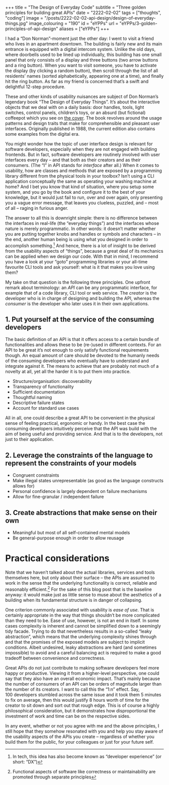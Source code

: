 +++
title = "The Design of Everyday Code"
subtitle = "Three golden principles for building great APIs"
date = "2222-02-02"
tags = ["thoughts", "coding"]
image = "/posts/2222-02-02-api-design/design-of-everyday-things.jpg"
image_colouring = "190"
id = "eYPPs"
url = "eYPPs/3-golden-principles-of-api-design"
aliases = ["eYPPs"]
+++

I had a “Don Norman”-moment just the other day: I went to visit a friend who lives in an apartment downtown. The building is fairly new and its main entrance is equipped with a digital intercom system. Unlike the old days, where doorbells used to be lined up individually, this building has one small panel that only consists of a display and three buttons (two arrow buttons and a ring button). When you want to visit someone, you have to activate the display (by clicking a random button), then scroll through the list of all residents’ names (sorted alphabetically, appearing one at a time), and finally hit the ring button. As far as my friend is concerned that’s a swift and delightful 12-step procedure.

These and other kinds of usability nuisances are subject of Don Norman’s legendary book “The Design of Everyday Things”. It’s about the interactive objects that we deal with on a daily basis: door handles, tools, light switches, control panels, children’s toys, or an absurd (but fictional) coffeepot which you see on [the cover](/posts/2222-02-02-api-design/design-of-everyday-things.jpg). The book revolves around the usage patterns and design traits that make for comprehensible and pleasant user interfaces. Originally published in 1988, the current edition also contains some examples from the digital era.

You might wonder how the topic of user interface design is relevant for software developers, especially when they are not engaged with building frontends. But in fact, software developers are routinely involved with user interfaces every day – and that both as their creators and as their consumers. (The “I” in API stands for *interface* after all.) When it comes to usability, how are classes and methods that are exposed by a programming library different from the physical tools in your toolbox? Isn’t using a CLI application conceptually the same as operating your washing machine at home? And I bet you know that kind of situation, where you setup some system, and you go by the book and configure it to the best of your knowledge, but it would just fail to run, over and over again, only presenting you a vague error message, that leaves you clueless, puzzled, and – most of all – raging in furious anger.

The answer to all this is downright simple: there is no difference between the interfaces in real-life (the “everyday things”) and the interfaces whose nature is merely programmatic. In other words: it doesn’t matter whether you are putting together knobs and handles or symbols and characters – in the end, another human being is using what you designed in order to accomplish something.[^1] And hence, there is a lot of insight to be derived from the usability aspects of “things”, because a great deal of its mechanics can be applied when we design our code. With that in mind, I recommend you have a look at your “goto” programming libraries or your all-time favourite CLI tools and ask yourself: what is it that makes you love using them?

My take on that question is the following three principles. One upfront remark about terminology: an *API* can be any programmatic interface, for example that of a code library, CLI tool or web service. The *creator* is the developer who is in charge of designing and building the API, whereas the *consumer* is the developer who later uses it in their own applications.

## 1. Put yourself at the service of the consuming developers

The basic definition of an API is that it offers access to a certain bundle of functionalities and allows these to be (re-)used in different contexts. For an API to be great it’s not enough to only satisfy functional requirements though. An equal amount of care should be devoted to the humanly needs of the consuming developers who eventually have to understand and integrate against it. The means to achieve that are probably not much of a novelty at all, yet all the harder it is to put them into practice.

- Structure/organisation: discoverability
- Transparency of functionality
- Sufficient documentation
- Thoughtful naming
- Descriptive failure states
- Account for standard use cases

All in all, one could describe a great API to be convenient in the physical sense of feeling practical, ergonomic or handy. In the best case the consuming developers intuitively perceive that the API was build with the aim of being useful and providing service. And that is to the developers, not just to their application.

## 2. Leverage the constraints of the language to represent the constraints of your models

- Congruent constraints
- Make illegal states unrepresentable (as good as the language constructs allows for)
- Personal confidence is largely dependent on failure mechanisms
- Allow for fine-granular / independent failure

## 3. Create abstractions that make sense on their own

- Meaningful but most of all self-contained mental models
- Be general-purpose enough in order to allow reusage


# Practical considerations

Note that we haven’t talked about the actual libraries, services and tools themselves here, but only about their surface – the APIs are assumed to work in the sense that the underlying functionality is correct, reliable and reasonably efficient.[^2] For the sake of this blog post that is the baseline anyway: it would make just as little sense to muse about the aesthetics of a building when its fundamental structure is in danger of collapsing.

One criterion commonly associated with usability is *ease of use*. That is certainly appropriate in the way that things shouldn’t be more complicated than they need to be. Ease of use, however, is not an end in itself. In some cases complexity is inherent and cannot be simplified down to a seemingly tidy facade. Trying to do that nevertheless results in a so-called “leaky abstraction”, which means that the underlying complexity shines through and that the promises of the exposed models are subject to implicit conditions. Albeit undesired, leaky abstractions are hard (and sometimes impossible) to avoid and a careful balancing act is required to make a good tradeoff between convenience and correctness.

Great APIs do not just contribute to making software developers feel more happy or productive. Viewing it from a higher-level perspective, one could say that they also have an overall economic impact. That’s mainly because the number of consumers of an API can be orders of magnitude larger than the number of its creators. I want to call this the “1:n” effect. Say, 100 developers stumbled across the same issue and it took them 5 minutes to fix on average, then this would justify 8 hours worth of time for the creator to sit down and sort out that rough edge. This is of course a highly philosophical consideration, but it demonstrates how disproportional the investment of work and time can be on the respective sides.

In any event, whether or not you agree with me and the above principles, I still hope that they somehow resonated with you and help you stay aware of the usability aspects of the APIs you create – regardless of whether you build them for the public, for your colleagues or just for your future self.


[^1]: In tech, this idea has also become known as “developer experience” (or short: “DX”)

[^2]: Functional aspects of software like correctness or maintainability are promoted through separate principles
